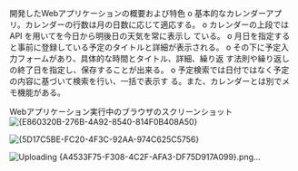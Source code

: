 開発したWebアプリケーションの概要および特色 
  o 基本的なカレンダーアプリ。カレンダーの行数は月の日数に応じて適応する。 
  o カレンダーの上段では API を用いてを今日から明後日の天気を常に表示し
  ている。 
  o 月日を指定すると事前に登録している予定のタイトルと詳細が表示される。 
  o その下に予定入力フォームがあり、具体的な時間とタイトル、詳細、繰り返
  す法則や繰り返しの終了日を指定し、保存することが出来る。 
  o 予定検索では日付ではなく予定の内容に基づいて検索を行い、一括で表示す
  る。また、カレンダーとは別でメモ機能がある。

 Webアプリケーション実行中のブラウザのスクリーンショット
![{E860320B-276B-4A92-8540-814F0B408A50}](https://github.com/user-attachments/assets/87005362-3a2a-4b0b-b96e-e5e1b37d391d)

![{5D17C5BE-FC20-4F3C-92AA-974C625C5756}](https://github.com/user-attachments/assets/4920d66e-c981-4155-95e7-dabeff8ca19e)

![Uploading {A4533F75-F308-4C2F-AFA3-DF75D917A099}.png…]()
